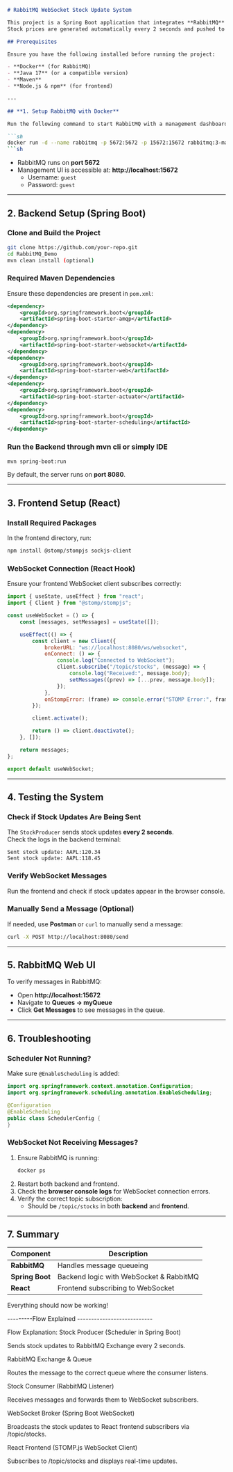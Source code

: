 ```md
# RabbitMQ WebSocket Stock Update System

This project is a Spring Boot application that integrates **RabbitMQ** and **WebSockets** to provide real-time stock updates.  
Stock prices are generated automatically every 2 seconds and pushed to connected WebSocket clients.

## Prerequisites

Ensure you have the following installed before running the project:

- **Docker** (for RabbitMQ)
- **Java 17** (or a compatible version)
- **Maven**
- **Node.js & npm** (for frontend)

---

## **1. Setup RabbitMQ with Docker**

Run the following command to start RabbitMQ with a management dashboard:

```sh
docker run -d --name rabbitmq -p 5672:5672 -p 15672:15672 rabbitmq:3-management
```sh
```

- RabbitMQ runs on **port 5672**  
- Management UI is accessible at: **http://localhost:15672**  
  - Username: `guest`  
  - Password: `guest`  

---

## **2. Backend Setup (Spring Boot)**
### **Clone and Build the Project**
```sh
git clone https://github.com/your-repo.git
cd RabbitMQ_Demo
mvn clean install (optional)
```

### **Required Maven Dependencies**
Ensure these dependencies are present in `pom.xml`:

```xml
<dependency>
    <groupId>org.springframework.boot</groupId>
    <artifactId>spring-boot-starter-amqp</artifactId>
</dependency>
<dependency>
    <groupId>org.springframework.boot</groupId>
    <artifactId>spring-boot-starter-websocket</artifactId>
</dependency>
<dependency>
    <groupId>org.springframework.boot</groupId>
    <artifactId>spring-boot-starter-web</artifactId>
</dependency>
<dependency>
    <groupId>org.springframework.boot</groupId>
    <artifactId>spring-boot-starter-actuator</artifactId>
</dependency>
<dependency>
    <groupId>org.springframework.boot</groupId>
    <artifactId>spring-boot-starter-scheduling</artifactId>
</dependency>
```

### **Run the Backend through mvn cli or simply IDE**
```sh
mvn spring-boot:run
```

By default, the server runs on **port 8080**.

---

## **3. Frontend Setup (React)**
### **Install Required Packages**
In the frontend directory, run:

```sh
npm install @stomp/stompjs sockjs-client
```

### **WebSocket Connection (React Hook)**
Ensure your frontend WebSocket client subscribes correctly:

```js
import { useState, useEffect } from "react";
import { Client } from "@stomp/stompjs";

const useWebSocket = () => {
    const [messages, setMessages] = useState([]);

    useEffect(() => {
        const client = new Client({
            brokerURL: "ws://localhost:8080/ws/websocket",
            onConnect: () => {
                console.log("Connected to WebSocket");
                client.subscribe("/topic/stocks", (message) => {
                    console.log("Received:", message.body);
                    setMessages((prev) => [...prev, message.body]);
                });
            },
            onStompError: (frame) => console.error("STOMP Error:", frame),
        });

        client.activate();

        return () => client.deactivate();
    }, []);

    return messages;
};

export default useWebSocket;
```

---

## **4. Testing the System**
### **Check if Stock Updates Are Being Sent**
The `StockProducer` sends stock updates **every 2 seconds**.  
Check the logs in the backend terminal:
```
Sent stock update: AAPL:120.34
Sent stock update: AAPL:118.45
```

### **Verify WebSocket Messages**
Run the frontend and check if stock updates appear in the browser console.

### **Manually Send a Message (Optional)**
If needed, use **Postman** or `curl` to manually send a message:

```sh
curl -X POST http://localhost:8080/send
```

---

## **5. RabbitMQ Web UI**
To verify messages in RabbitMQ:
- Open **http://localhost:15672**
- Navigate to **Queues → myQueue**
- Click **Get Messages** to see messages in the queue.

---

## **6. Troubleshooting**
### **Scheduler Not Running?**
Make sure `@EnableScheduling` is added:

```java
import org.springframework.context.annotation.Configuration;
import org.springframework.scheduling.annotation.EnableScheduling;

@Configuration
@EnableScheduling
public class SchedulerConfig {
}
```

### **WebSocket Not Receiving Messages?**
1. Ensure RabbitMQ is running:
   ```sh
   docker ps
   ```
2. Restart both backend and frontend.
3. Check the **browser console logs** for WebSocket connection errors.
4. Verify the correct topic subscription:  
   - Should be `/topic/stocks` in both **backend** and **frontend**.

---

## **7. Summary**
| Component | Description |
|-----------|-------------|
| **RabbitMQ** | Handles message queueing |
| **Spring Boot** | Backend logic with WebSocket & RabbitMQ |
| **React** | Frontend subscribing to WebSocket |

Everything should now be working!   

---------Flow Explained ---------------------------


Flow Explanation:
Stock Producer (Scheduler in Spring Boot)

Sends stock updates to RabbitMQ Exchange every 2 seconds.

RabbitMQ Exchange & Queue

Routes the message to the correct queue where the consumer listens.

Stock Consumer (RabbitMQ Listener)

Receives messages and forwards them to WebSocket subscribers.

WebSocket Broker (Spring Boot WebSocket)

Broadcasts the stock updates to React frontend subscribers via /topic/stocks.

React Frontend (STOMP.js WebSocket Client)

Subscribes to /topic/stocks and displays real-time updates.
